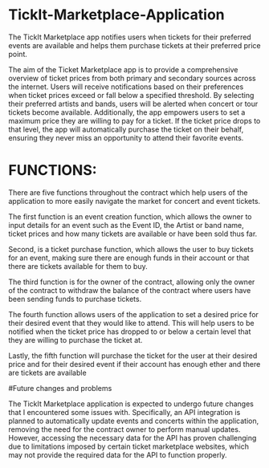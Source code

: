 # TickIt-Marketplace-Application

The TickIt Marketplace app notifies users when tickets for their preferred events are available and helps them purchase tickets at their preferred price point.

The aim of the Ticket Marketplace app is to provide a comprehensive overview of ticket prices from both primary and secondary sources across the internet. Users will receive notifications based on their preferences when ticket prices exceed or fall below a specified threshold. By selecting their preferred artists and bands, users will be alerted when concert or tour tickets become available. Additionally, the app empowers users to set a maximum price they are willing to pay for a ticket. If the ticket price drops to that level, the app will automatically purchase the ticket on their behalf, ensuring they never miss an opportunity to attend their favorite events.


# FUNCTIONS:

There are five functions throughout the contract which help users of the application to more easily navigate the market for concert and event tickets. 

The first function is an event creation function, which allows the owner to input details for an event such as the Event ID, the Artist or band name, ticket prices and how many tickets are available or have been sold thus far.

Second, is a ticket purchase function, which allows the user to buy tickets for an event, making sure there are enough funds in their account or that there are tickets available for them to buy.

The third function is for the owner of the contract, allowing only the owner of the contract to withdraw the balance of the contract where users have been sending funds to purchase tickets.

The fourth function allows users of the application to set a desired price for their desired event that they would like to attend. This will help users to be notified when the ticket price has dropped to or below a certain level that they are willing to purchase the ticket at.

Lastly, the fifth function will purchase the ticket for the user at their desired price and for their desired event if their account has enough ether and there are tickets are available

#Future changes and problems

The TickIt Marketplace application is expected to undergo future changes that I encountered some issues with. Specifically, an API integration is planned to automatically update events and concerts within the application, removing the need for the contract owner to perform manual updates. However, accessing the necessary data for the API has proven challenging due to limitations imposed by certain ticket marketplace websites, which may not provide the required data for the API to function properly.

